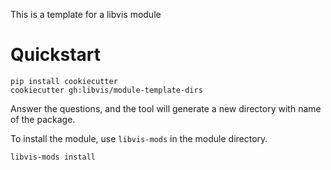 This is a template for a libvis module

# Quickstart

```
pip install cookiecutter
cookiecutter gh:libvis/module-template-dirs
```

Answer the questions, and the tool will generate a new directory with name of the package.

To install the module, use `libvis-mods` in the module directory.

```
libvis-mods install
```


